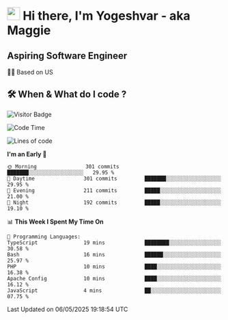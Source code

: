 <h1><img src="https://emojis.slackmojis.com/emojis/images/1531849430/4246/blob-sunglasses.gif?1531849430" width="30"/> Hi there, I'm Yogeshvar - aka Maggie</h1>

## Aspiring Software Engineer
🏂🏻  Based on US 

## 🛠 When & What do I code ?  

![Visitor Badge](https://visitor-badge.feriirawann.repl.co?username=yogeshvar&repo=yogeshvar&label=Visitors&style=plastic&color=%23457BFF&contentType=svg)

<!--START_SECTION:waka-->
![Code Time](http://img.shields.io/badge/Code%20Time-2%2C930%20hrs%2030%20mins-blue)

![Lines of code](https://img.shields.io/badge/From%20Hello%20World%20I%27ve%20Written-3.9%20million%20lines%20of%20code-blue)

**I'm an Early 🐤** 

```text
🌞 Morning                301 commits         ███████░░░░░░░░░░░░░░░░░░   29.95 % 
🌆 Daytime                301 commits         ███████░░░░░░░░░░░░░░░░░░   29.95 % 
🌃 Evening                211 commits         █████░░░░░░░░░░░░░░░░░░░░   21.00 % 
🌙 Night                  192 commits         █████░░░░░░░░░░░░░░░░░░░░   19.10 % 
```


📊 **This Week I Spent My Time On** 

```text
💬 Programming Languages: 
TypeScript               19 mins             ████████░░░░░░░░░░░░░░░░░   30.58 % 
Bash                     16 mins             ██████░░░░░░░░░░░░░░░░░░░   25.97 % 
PHP                      10 mins             ████░░░░░░░░░░░░░░░░░░░░░   16.38 % 
Apache Config            10 mins             ████░░░░░░░░░░░░░░░░░░░░░   16.12 % 
JavaScript               4 mins              ██░░░░░░░░░░░░░░░░░░░░░░░   07.75 % 
```


 Last Updated on 06/05/2025 19:18:54 UTC
<!--END_SECTION:waka-->
